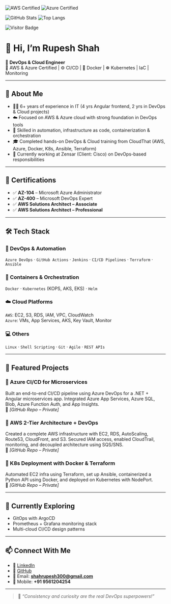 <!-- Certifications -->
![AWS Certified](https://img.shields.io/badge/AWS-SAA%20%26%20SAP-FF9900?style=flat&logo=amazonaws&logoColor=white)
![Azure Certified](https://img.shields.io/badge/Azure-AZ104%20%26%20AZ400-0078D4?style=flat&logo=microsoftazure&logoColor=white)

<!-- GitHub Activity -->
![GitHub Stats](https://github-readme-stats.vercel.app/api?username=rupesh94&show_icons=true&theme=radical)
![Top Langs](https://github-readme-stats.vercel.app/api/top-langs/?username=rupesh94&layout=compact&theme=radical)

<!-- Visitor Badge -->
![Visitor Badge](https://komarev.com/ghpvc/?username=rupesh94&label=Profile+Views&color=blue&style=flat)

# 👋 Hi, I’m Rupesh Shah

🎯 **DevOps & Cloud Engineer**  
🧠 AWS & Azure Certified | ⚙️ CI/CD | 🐳 Docker | ☸️ Kubernetes | IaC | Monitoring

---

## 💼 About Me

- 👨‍💻 6+ years of experience in IT (4 yrs Angular frontend, 2 yrs in DevOps & Cloud projects)
- ☁️ Focused on AWS & Azure cloud with strong foundation in DevOps tools
- 🔁 Skilled in automation, infrastructure as code, containerization & orchestration
- 🎓 Completed hands-on DevOps & Cloud training from CloudThat (AWS, Azure, Docker, K8s, Ansible, Terraform)
- 🤝 Currently working at Zensar (Client: Cisco) on DevOps-based responsibilities

---

## 🚀 Certifications

- ✅ **AZ-104** – Microsoft Azure Administrator  
- ✅ **AZ-400** – Microsoft DevOps Expert  
- ✅ **AWS Solutions Architect – Associate**  
- ✅ **AWS Solutions Architect – Professional**

---

## 🛠️ Tech Stack

### 🔧 DevOps & Automation  
`Azure DevOps` · `GitHub Actions` · `Jenkins` · `CI/CD Pipelines` · `Terraform` · `Ansible`

### 🐳 Containers & Orchestration  
`Docker` · `Kubernetes` (KOPS, AKS, EKS) · `Helm`

### ☁️ Cloud Platforms  
`AWS`: EC2, S3, RDS, IAM, VPC, CloudWatch  
`Azure`: VMs, App Services, AKS, Key Vault, Monitor

### 💻 Others  
`Linux` · `Shell Scripting` · `Git` · `Agile` · `REST APIs`

---

## 📂 Featured Projects

### 🔹 Azure CI/CD for Microservices
Built an end-to-end CI/CD pipeline using Azure DevOps for a .NET + Angular microservices app. Integrated Azure App Services, Azure SQL, Blob, Azure Function Auth, and App Insights.  
📎 _[GitHub Repo – Private]_

### 🔹 AWS 2-Tier Architecture + DevOps
Created a complete AWS infrastructure with EC2, RDS, AutoScaling, Route53, CloudFront, and S3. Secured IAM access, enabled CloudTrail, monitoring, and decoupled architecture using SQS/SNS.  
📎 _[GitHub Repo – Private]_

### 🔹 K8s Deployment with Docker & Terraform
Automated EC2 infra using Terraform, set up Ansible, containerized a Python API using Docker, and deployed on Kubernetes with NodePort.  
📎 _[GitHub Repo – Private]_

---

## 🌱 Currently Exploring

- GitOps with ArgoCD  
- Prometheus + Grafana monitoring stack  
- Multi-cloud CI/CD design patterns

---

## 📫 Connect With Me

- 🔗 [LinkedIn](https://www.linkedin.com/in/rupesh-shah-638b7711b/)
- 🐙 [GitHub](https://github.com/rupesh94)
- 📧 Email: **shahrupesh300@gmail.com**  
- 📱 Mobile: **+91 9561204254**

---

> 🧩 *“Consistency and curiosity are the real DevOps superpowers!”*
